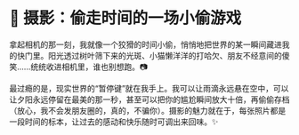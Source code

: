 # 📸 摄影：偷走时间的一场小偷游戏  

拿起相机的那一刻，我就像一个狡猾的时间小偷，悄悄地把世界的某一瞬间藏进我的快门里。阳光透过树叶筛下来的光斑、小猫懒洋洋的打哈欠、朋友不经意间的傻笑……统统收进相机里，谁也别想跑。📷  

最过瘾的是，现实世界的“暂停键”就在我手上。我可以让雨滴永远悬在空中，可以让夕阳永远停留在最美的那一秒，甚至可以把你的尴尬瞬间放大十倍，再偷偷存档（放心，我不会发朋友圈的，真的，不骗你）。摄影的魅力就在于，每张照片都是一段时间的标本，让过去的感动和快乐随时可调出来回味。✨  


